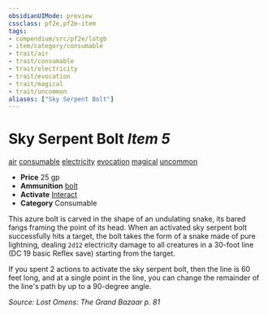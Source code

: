```yaml
---
obsidianUIMode: preview
cssclass: pf2e,pf2e-item
tags:
- compendium/src/pf2e/lotgb
- item/category/consumable
- trait/air
- trait/consumable
- trait/electricity
- trait/evocation
- trait/magical
- trait/uncommon
aliases: ["Sky Serpent Bolt"]
---
```

# Sky Serpent Bolt *Item 5*  
[air](../../../Rules/traits/air.md)  [consumable](../../../Rules/traits/consumable.md)  [electricity](../../../Rules/traits/electricity.md)  [evocation](../../../Rules/traits/evocation.md)  [magical](../../../Rules/traits/magical.md)  [uncommon](../../../Rules/traits/uncommon.md)  

- **Price** 25 gp
- **Ammunition** [bolt](bolt.md)
- **Activate** [Interact](../../../Rules/actions/interact.md)
- **Category** Consumable

This azure bolt is carved in the shape of an undulating snake, its bared fangs framing the point of its head. When an activated sky serpent bolt successfully hits a target, the bolt takes the form of a snake made of pure lightning, dealing `2d12` electricity damage to all creatures in a 30-foot line (DC 19 basic Reflex save) starting from the target.

If you spent 2 actions to activate the sky serpent bolt, then the line is 60 feet long, and at a single point in the line, you can change the remainder of the line's path by up to a 90-degree angle.

*Source: Lost Omens: The Grand Bazaar p. 81*